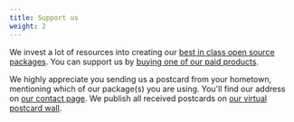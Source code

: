 ```yaml
---
title: Support us
weight: 2
---
```


We invest a lot of resources into creating our [best in class open source packages](https://laravel-russian.be/open-source). You can support us by [buying one of our paid products](https://laravel-russian.be/open-source/support-us).

We highly appreciate you sending us a postcard from your hometown, mentioning which of our package(s) you are using. You'll find our address on [our contact page](https://laravel-russian.be/about-us). We publish all received postcards on [our virtual postcard wall](https://laravel-russian.be/open-source/postcards).
